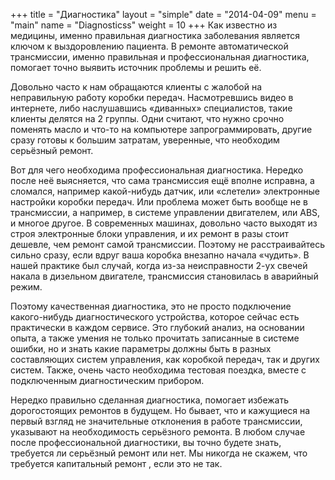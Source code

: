 +++
title = "Диагностика"
layout = "simple"
date = "2014-04-09"
menu = "main"
name = "Diagnosticss"
weight = 10
+++
Как известно из медицины, именно правильная диагностика заболевания является ключом к выздоровлению пациента. В ремонте автоматической трансмиссии, именно правильная и профессиональная диагностика,  помогает точно выявить источник проблемы и решить её.

Довольно часто к нам обращаются клиенты с жалобой на неправильную работу коробки передач. Насмотревшись видео в интернете, либо наслушавшись «диванных» специалистов, такие клиенты делятся на 2 группы. Одни считают, что нужно срочно поменять масло и что-то на компьютере запрограммировать, другие сразу готовы к большим затратам, уверенные, что необходим серьёзный ремонт.

Вот для чего необходима профессиональная диагностика. Нередко после неё выясняется, что сама трансмиссия ещё вполне исправна, а сломался, например какой-нибудь датчик, или «слетели» электронные настройки коробки передач. Или проблема может быть вообще не в трансмиссии, а например, в системе управлении двигателем, или ABS, и многое другое. В современных машинах, довольно часто выходят из строя электронные блоки управления, и их ремонт в разы стоит дешевле, чем ремонт самой трансмиссии. Поэтому не расстраивайтесь сильно сразу, если вдруг ваша коробка внезапно начала «чудить». В нашей практике был случай, когда из-за неисправности 2-ух свечей накала в дизельном двигателе, трансмиссия становилась в аварийный режим.

Поэтому качественная диагностика, это не просто подключение какого-нибудь диагностического устройства, которое сейчас есть практически в каждом сервисе. Это глубокий анализ, на основании опыта, а также умения не только прочитать записанные в системе ошибки, но и знать какие параметры должны быть в разных составляющих систем управления, как коробкой передач, так и других систем. Также, очень часто необходима тестовая поездка, вместе с подключенным диагностическим прибором.

Нередко правильно сделанная диагностика, помогает избежать дорогостоящих ремонтов в будущем. Но бывает, что и кажущиеся на первый взгляд не значительные отклонения в работе трансмиссии, указывают на необходимость серьёзного ремонта. В любом случае после профессиональной диагностики, вы точно будете знать, требуется ли серьёзный ремонт или нет. Мы никогда не скажем, что требуется капитальный ремонт , если это не так.

